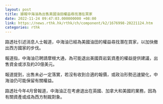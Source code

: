 ```yaml
---
layout: post
title: 據報中海油為出售美國油田權益尋找潛在買家
date: 2022-11-24 09:47:03.000000000 +08:00
link: https://news.rthk.hk/rthk/ch/component/k2/1676998-20221124.htm
categories: rthk
---
```


路透社引述消息人士報道，中海油已經為美國油田的權益尋找潛在買家，以加快撤出西方國家的步伐。

報道指，中海油已聘請摩根大通，為可能退出美國頁岩氣資產的權益提供建議，出售資金或涉及約20億美元。

報道提到，出售未必一定落實，若沒有收到合適的報價，或政治形勢迅速變化，中海油仍可能保留有關權益。

路透社今年4月曾報道，中海油正在考慮退出在英國、加拿大和美國的業務，因為有關資產或成為西方制裁對象。

